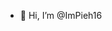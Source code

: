 - 👋 Hi, I’m @ImPieh16

<!---
ImPieh16/ImPieh16 is a ✨ special ✨ repository because its `README.md` (this file) appears on your GitHub profile.
You can click the Preview link to take a look at your changes.
--->

